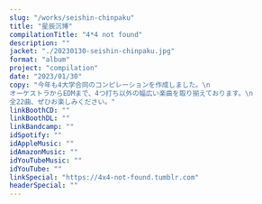 ```yaml
---
slug: "/works/seishin-chinpaku"
title: "星辰沉博"
compilationTitle: "4*4 not found"
description: ""
jacket: "./20230130-seishin-chinpaku.jpg"
format: "album"
project: "compilation"
date: "2023/01/30"
copy: "今年も4大学合同のコンピレーションを作成しました。\n
オーケストラからEDMまで、4つ打ち以外の幅広い楽曲を取り揃えております。\n
全22曲、ぜひお楽しみください。"
linkBoothCD: ""
linkBoothDL: ""
linkBandcamp: ""
idSpotify: ""
idAppleMusic: ""
idAmazonMusic: ""
idYouTubeMusic: ""
idYouTube: ""
linkSpecial: "https://4x4-not-found.tumblr.com"
headerSpecial: ""
---
```

